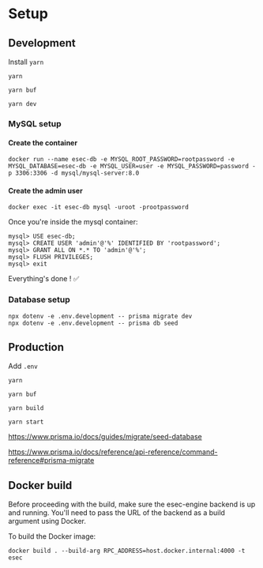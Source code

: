 # Setup

## Development

Install `yarn`

`yarn`

`yarn buf`

`yarn dev`

### MySQL setup

#### Create the container

```
docker run --name esec-db -e MYSQL_ROOT_PASSWORD=rootpassword -e MYSQL_DATABASE=esec-db -e MYSQL_USER=user -e MYSQL_PASSWORD=password -p 3306:3306 -d mysql/mysql-server:8.0
```

#### Create the admin user

```
docker exec -it esec-db mysql -uroot -prootpassword
```

Once you're inside the mysql container:

```
mysql> USE esec-db;
mysql> CREATE USER 'admin'@'%' IDENTIFIED BY 'rootpassword';
mysql> GRANT ALL ON *.* TO 'admin'@'%';
mysql> FLUSH PRIVILEGES;
mysql> exit
```

Everything's done ! ✅

### Database setup

```
npx dotenv -e .env.development -- prisma migrate dev
npx dotenv -e .env.development -- prisma db seed
```

## Production

Add `.env`

`yarn`

`yarn buf`

`yarn build`

`yarn start`

https://www.prisma.io/docs/guides/migrate/seed-database

https://www.prisma.io/docs/reference/api-reference/command-reference#prisma-migrate

## Docker build

Before proceeding with the build, make sure the esec-engine backend is up and running. You'll need to pass the URL of the backend as a build argument using Docker.

To build the Docker image:

```
docker build . --build-arg RPC_ADDRESS=host.docker.internal:4000 -t esec
```
